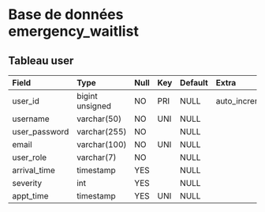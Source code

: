 # Base de données emergency_waitlist

## Tableau user

|Field|Type|Null|Key|Default|Extra|
|:----|:----|:----|:----|:----|:----|
|user_id|bigint unsigned|NO|PRI|NULL|auto_increment|
|username|varchar(50)|NO|UNI|NULL| |
|user_password|varchar(255)|NO| |NULL| |
|email|varchar(100)|NO|UNI|NULL| |
|user_role|varchar(7)|NO| |NULL| |
|arrival_time|timestamp|YES| |NULL| |
|severity|int|YES| |NULL| |
|appt_time|timestamp|YES|UNI|NULL| |